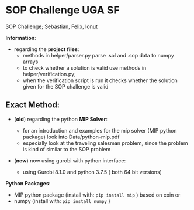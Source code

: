 # SOP Challenge UGA SF

SOP Challenge; Sebastian, Felix, Ionut

**Information**:

* regarding the **project files**:
  * methods in helper/parser.py parse .sol and .sop data to numpy arrays
  * to check whether a solution is valid use methods in helper/verification.py;
  * when the verification script is run it checks whether the solution given for the SOP challenge is valid

## Exact Method:

* (**old**) regarding the python **MIP Solver**:
  * for an introduction and examples for the mip solver (MIP python package) look into Data/python-mip.pdf
  * especially look at the traveling salesman problem, since the problem is kind of similar to the SOP problem
  
* (**new**) now using gurobi with python interface:
  * using Gurobi 8.1.0 and python 3.7.5 ( both 64 bit versions)
 
  
 

**Python Packages**:

* MIP python package (install with: `pip install mip` ) based on coin or
* numpy (install with: `pip install numpy` )

